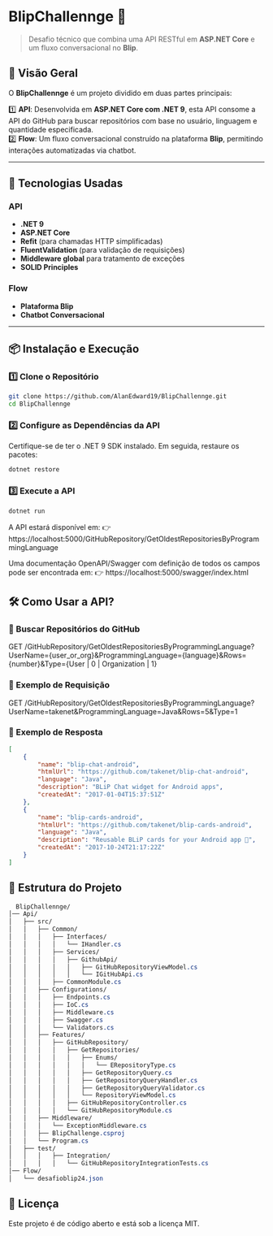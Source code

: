 # **BlipChallennge 🚀**  

> Desafio técnico que combina uma API RESTful em **ASP.NET Core** e um fluxo conversacional no **Blip**.  

## 📌 Visão Geral  
O **BlipChallennge** é um projeto dividido em duas partes principais:  

1️⃣ **API**: Desenvolvida em **ASP.NET Core com .NET 9**, esta API consome a API do GitHub para buscar repositórios com base no usuário, linguagem e quantidade especificada.  
2️⃣ **Flow**: Um fluxo conversacional construído na plataforma **Blip**, permitindo interações automatizadas via chatbot.  

---

## 🚀 Tecnologias Usadas  

### **API**  
- **.NET 9**  
- **ASP.NET Core**  
- **Refit** (para chamadas HTTP simplificadas)  
- **FluentValidation** (para validação de requisições)  
- **Middleware global** para tratamento de exceções  
- **SOLID Principles**  

### **Flow**  
- **Plataforma Blip**  
- **Chatbot Conversacional**  

---

## 📦 Instalação e Execução  

### 1️⃣ Clone o Repositório  
```bash
git clone https://github.com/AlanEdward19/BlipChallennge.git
cd BlipChallennge
```

### 2️⃣ Configure as Dependências da API
Certifique-se de ter o .NET 9 SDK instalado. Em seguida, restaure os pacotes:
```bash
dotnet restore
```

### 3️⃣ Execute a API
```bash
dotnet run
```

A API estará disponível em:
👉 https://localhost:5000/GitHubRepository/GetOldestRepositoriesByProgrammingLanguage

Uma documentação OpenAPI/Swagger com definição de todos os campos pode ser encontrada em:
👉 https://localhost:5000/swagger/index.html

## 🛠️ Como Usar a API?

### 🔹 Buscar Repositórios do GitHub
GET /GitHubRepository/GetOldestRepositoriesByProgrammingLanguage?UserName={user_or_org}&ProgrammingLanguage={language}&Rows={number}&Type={User | 0 | Organization | 1}

### 📌 Exemplo de Requisição
GET /GitHubRepository/GetOldestRepositoriesByProgrammingLanguage?UserName=takenet&ProgrammingLanguage=Java&Rows=5&Type=1

### 📌 Exemplo de Resposta
```json
[
    {
        "name": "blip-chat-android",
        "htmlUrl": "https://github.com/takenet/blip-chat-android",
        "language": "Java",
        "description": "BLiP Chat widget for Android apps",
        "createdAt": "2017-01-04T15:37:51Z"
    },
    {
        "name": "blip-cards-android",
        "htmlUrl": "https://github.com/takenet/blip-cards-android",
        "language": "Java",
        "description": "Reusable BLiP cards for your Android app 📲",
        "createdAt": "2017-10-24T21:17:22Z"
    }
]
```

## 📝 Estrutura do Projeto
```css
  BlipChallennge/
│── Api/
│   ├── src/
│   │   ├── Common/
│   │   │   ├── Interfaces/
│   │   │   │   └── IHandler.cs
│   │   │   ├── Services/
│   │   │   │   ├── GithubApi/
│   │   │   │   │   ├── GitHubRepositoryViewModel.cs
│   │   │   │   │   └── IGitHubApi.cs
│   │   │   ├── CommonModule.cs
│   │   ├── Configurations/
│   │   │   ├── Endpoints.cs
│   │   │   ├── IoC.cs
│   │   │   ├── Middleware.cs
│   │   │   ├── Swagger.cs
│   │   │   └── Validators.cs
│   │   ├── Features/
│   │   │   ├── GitHubRepository/
│   │   │   │   ├── GetRepositories/
│   │   │   │   │   ├── Enums/
│   │   │   │   │   │   └── ERepositoryType.cs
│   │   │   │   │   ├── GetRepositoryQuery.cs
│   │   │   │   │   ├── GetRepositoryQueryHandler.cs
│   │   │   │   │   ├── GetRepositoryQueryValidator.cs
│   │   │   │   │   └── RepositoryViewModel.cs
│   │   │   │   ├── GitHubRepositoryController.cs
│   │   │   │   └── GitHubRepositoryModule.cs
│   │   ├── Middleware/
│   │   │   └── ExceptionMiddleware.cs
│   │   ├── BlipChallenge.csproj
│   │   └── Program.cs
│   ├── test/
│   │   │   ├── Integration/
│   │   │   │   └── GitHubRepositoryIntegrationTests.cs
│── Flow/
│   └── desafioblip24.json
```

## 📄 Licença
Este projeto é de código aberto e está sob a licença MIT.

